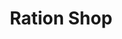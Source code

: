 ---
title: "Ration Shop"
url: /thiruvananthapuram/ration-shop-jawahar-colony/
shop: Lebensmittel
---